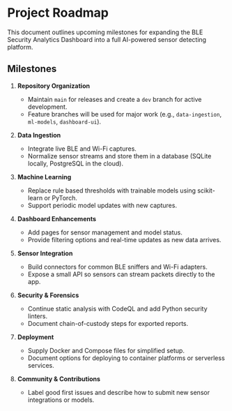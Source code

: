 # Project Roadmap

This document outlines upcoming milestones for expanding the BLE Security Analytics Dashboard into a full AI-powered sensor detecting platform.

## Milestones

1. **Repository Organization**
   - Maintain `main` for releases and create a `dev` branch for active development.
   - Feature branches will be used for major work (e.g., `data-ingestion`, `ml-models`, `dashboard-ui`).

2. **Data Ingestion**
   - Integrate live BLE and Wi-Fi captures.
   - Normalize sensor streams and store them in a database (SQLite locally, PostgreSQL in the cloud).

3. **Machine Learning**
   - Replace rule based thresholds with trainable models using scikit-learn or PyTorch.
   - Support periodic model updates with new captures.

4. **Dashboard Enhancements**
   - Add pages for sensor management and model status.
   - Provide filtering options and real-time updates as new data arrives.

5. **Sensor Integration**
   - Build connectors for common BLE sniffers and Wi-Fi adapters.
   - Expose a small API so sensors can stream packets directly to the app.

6. **Security & Forensics**
   - Continue static analysis with CodeQL and add Python security linters.
   - Document chain-of-custody steps for exported reports.

7. **Deployment**
   - Supply Docker and Compose files for simplified setup.
   - Document options for deploying to container platforms or serverless services.

8. **Community & Contributions**
   - Label good first issues and describe how to submit new sensor integrations or models.

